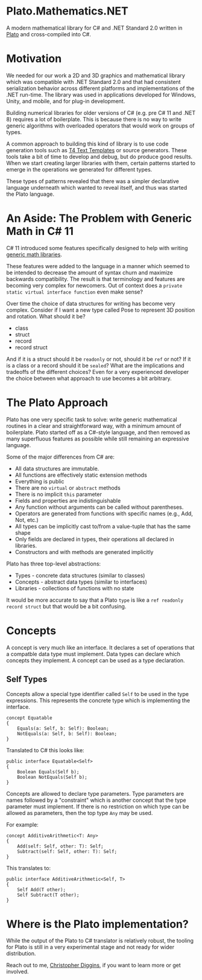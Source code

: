 # Plato.Mathematics.NET

A modern mathematical library for C# and .NET Standard 2.0 written in [Plato](https://github.com/cdiggins/plato/) and cross-compiled into C#.  

# Motivation

We needed for our work a 2D and 3D graphics and mathematical library which was compatible with .NET Standard 2.0  and that had consistent serialization behavior across different platforms and implementations of the .NET run-time. The library was used in applications developed for Windows, Unity, and mobile, and for plug-in development. 

Building numerical libraries for older versions of C# (e.g. pre C# 11 and .NET 8) requires a lot of boilerplate. This is because there is no way to write generic algorithms with overloaded operators that would work on groups of types.    

A common approach to building this kind of library is to use code generation tools such as [T4 Text Templates](https://learn.microsoft.com/en-us/visualstudio/modeling/code-generation-and-t4-text-templates?view=vs-2022) or source generators. These tools take a bit of time to develop and debug, but do produce good results. When we start creating larger libraries with them, certain patterns started to emerge in the operations we generated for different types.

These types of patterns revealed that there was a simpler declarative language underneath which wanted to reveal itself, and thus was started the Plato language.   

# An Aside: The Problem with Generic Math in C# 11 

C# 11 introduced some features specifically designed to help with writing [generic math libraries](https://learn.microsoft.com/en-us/dotnet/csharp/whats-new/csharp-11#generic-math-support). 

These features were added to the language in a manner which seemed to be intended to decrease the amount of syntax churn and maximize backwards compatibility. The result is that terminology and features are becoming very complex for newcomers. Out of context does a `private static virtual interface function` even make sense?   

Over time the choice of data structures for writing has become very complex. Consider if I want a new type called Pose to represent 3D position and rotation. What should it be? 

* class
* struct
* record
* record struct
  
And if it is a struct should it be `readonly` or not, should it be `ref` or not? If it is a class or a record should it be `sealed`? What are the implications and tradeoffs of the different choices? Even for a very experienced developer the choice between what approach to use becomes a bit arbitrary.    

# The Plato Approach

Plato has one very specific task to solve: write generic mathematical routines in a clear and straightforward way, with a minimum amount of boilerplate. 
Plato started off as a C#-style language, and then removed as many superfluous features as possible while still remaining an expressive language.   

Some of the major differences from C# are:

* All data structures are immutable.
* All functions are effectively static extension methods 
* Everything is public
* There are no `virtual` or `abstract` methods
* There is no implicit `this` parameter
* Fields and properties are indistinguishable
* Any function without arguments can be called without parentheses.
* Operators are generated from functions with specific names (e.g., Add, Not, etc.)
* All types can be implicitly cast to/from a value-tuple that has the same shape
* Only fields are declared in types, their operations all declared in libraries.
* Constructors and with methods are generated implicitly    

Plato has three top-level abstractions:

* Types - concrete data structures (similar to classes)
* Concepts - abstract data types (similar to interfaces)
* Libraries - collections of functions with no state    

It would be more accurate to say that a Plato `type` is like a `ref readonly record struct` but that would be a bit confusing.  

<!--
form, e.g., (3.12, 4.20) can be passed where `Point2D`, `Complex`, or a `Vector2D` is expected.   
-->

# Concepts

A concept is very much like an interface. It declares a set of operations that a compatble data type must implement. Data types 
can declare which concepts they implement. A concept can be used as a type declaration. 

## Self Types 

Concepts allow a special type identifier called `Self` to be used in the 
type expressions. This represents the concrete type which is implementing the interface. 

```
concept Equatable
{
    Equals(a: Self, b: Self): Boolean;
    NotEquals(a: Self, b: Self): Boolean;
}
```

Translated to C# this looks like:

```
public interface Equatable<Self>
{
    Boolean Equals(Self b);
    Boolean NotEquals(Self b);
}
```

Concepts are allowed to declare type parameters. Type parameters are names followed by a "constraint" 
which is another concept that the type parameter must implement. If there is no restriction on which type
can be allowed as parameters, then the top type `Any` may be used.  

For example: 

```
concept AdditiveArithmetic<T: Any>
{
    Add(self: Self, other: T): Self;    
    Subtract(self: Self, other: T): Self;
}
```

This translates to:

```
public interface AdditiveArithmetic<Self, T>
{
    Self Add(T other);
    Self Subtract(T other);
}
```

# Where is the Plato implementation? 

While the output of the Plato to C# translator is relatively robust, the tooling for Plato is still in a very experimental stage and not ready for wider distribution. 

Reach out to me, [Christopher Diggins](mailto:cdiggins@gmail.com), if you want to learn more or get involved. 
